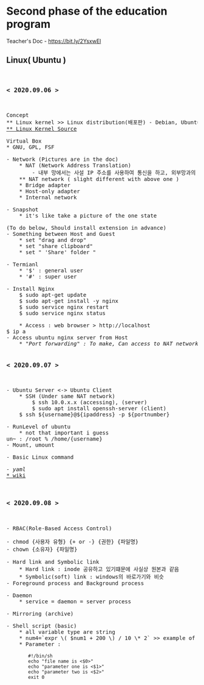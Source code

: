 # Second phase of the education program

Teacher's Doc - https://bit.ly/2YsxwEl

## Linux( Ubuntu )
<pre>

<h3>< 2020.09.06 ></h3>

Concept
** Linux kernel >> Linux distribution(배포판) - Debian, Ubuntu
<a href="https://github.com/torvalds/linux">** Linux Kernel Source</a>

Virtual Box
* GNU, GPL, FSF

- Network (Pictures are in the doc)
    * NAT (Network Address Translation)
        - 내부 망에서는 사설 IP 주소를 사용하여 통신을 하고, 외부망과의 통신시에는 NAT를 거쳐 공인 IP 주소로 자동 변환
    ** NAT network ( slight different with above one )
    * Bridge adapter
    * Host-only adapter
    * Internal network

- Snapshot
    * it's like take a picture of the one state

(To do below, Should install extension in advance)
- Something between Host and Guest 
    * set "drag and drop"
    * set "share clipboard"
    * set " 'Share' folder "

- Termianl
    * '$' : general user
    * '#' : super user

- Install Nginx
    $ sudo apt-get update
    $ sudo apt-get install -y nginx
    $ sudo service nginx restart
    $ sudo service nginx status

    * Access : web browser > http://localhost
$ ip a
- Access ubuntu nginx server from Host
    <em>* "Port forwarding" : To make, Can access to NAT network thorough PORT</em>

<h3>< 2020.09.07 ></h3>

- Ubuntu Server <-> Ubuntu Client
    * SSH (Under same NAT network)
        $ ssh 10.0.x.x (accessing), (server)
        $ sudo apt install openssh-server (client)
    $ ssh ${username}@${ipaddress} -p ${portnumber}

- RunLevel of ubuntu
    * not that important i guess
un~ : /root % /home/{username}
- Mount, umount

- Basic Linux command

<em>- yaml</em>
<a href="https://ko.wikipedia.org/wiki/YAML">* wiki</a>


<h3>< 2020.09.08 ></h3>

- RBAC(Role-Based Access Control)

- chmod {사용자 유형} {+ or -} {권한} {파일명}
- chown {소유자} {파일명}

- Hard link and Symbolic link
    * Hard link : inode 공유하고 있기떄문에 사실상 원본과 같음 
    * Symbolic(soft) link : windows의 바로가기와 비슷
- Foreground process and Background process

- Daemon
    * service = daemon = server process

- Mirroring (archive)

- Shell script (basic)
    * all variable type are string 
    * num4=`expr \( $num1 + 200 \) / 10 \* 2` >> example of integer expression
    * Parameter :
        <code>
        #!/bin/sh
        echo "file name is <$0>"
        echo "parameter one is <$1>"
        echo "parameter two is <$2>"
        exit 0
        </code>

</pre>
